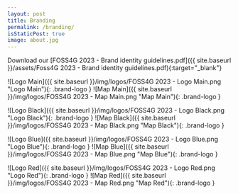 ```yaml
---
layout: post
title: Branding
permalink: /branding/ 
isStaticPost: true
image: about.jpg
---
```


Download our [FOSS4G 2023 - Brand identity guidelines.pdf]({{ site.baseurl }}/assets/Foss4G 2023 - Brand identity guidelines.pdf){:target="_blank"}

![Logo Main]({{ site.baseurl }}/img/logos/FOSS4G 2023 - Logo Main.png "Logo Main"){: .brand-logo }
![Map Main]({{ site.baseurl }}/img/logos/FOSS4G 2023 - Map Main.png "Map Main"){: .brand-logo }

![Logo Black]({{ site.baseurl }}/img/logos/FOSS4G 2023 - Logo Black.png "Logo Black"){: .brand-logo }
![Map Black]({{ site.baseurl }}/img/logos/FOSS4G 2023 - Map Black.png "Map Black"){: .brand-logo }

![Logo Blue]({{ site.baseurl }}/img/logos/FOSS4G 2023 - Logo Blue.png "Logo Blue"){: .brand-logo }
![Map Blue]({{ site.baseurl }}/img/logos/FOSS4G 2023 - Map Blue.png "Map Blue"){: .brand-logo }

![Logo Red]({{ site.baseurl }}/img/logos/FOSS4G 2023 - Logo Red.png "Logo Red"){: .brand-logo }
![Map Red]({{ site.baseurl }}/img/logos/FOSS4G 2023 - Map Red.png "Map Red"){: .brand-logo }
